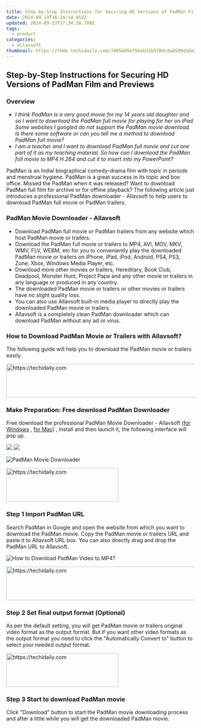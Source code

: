 ```yaml
---
title: Step-by-Step Instructions for Securing HD Versions of PadMan Film and Previews
date: 2024-09-19T16:24:14.052Z
updated: 2024-09-23T17:34:58.780Z
tags:
  - product
categories:
  - allavsoft
thumbnail: https://thmb.techidaily.com/7d954d5ef5beb31b578dcda4509d16e23f0ef0d1b79a76b01e4834ddb01328ea.jpg
---
```


## Step-by-Step Instructions for Securing HD Versions of PadMan Film and Previews

### Overview

* _I think PadMan is a very good movie for my 14 years old daughter and so I want to download the PadMan full movie for playing for her on iPad. Some websites I googled do not support the PadMan movie download. Is there some software or can you tell me a method to download PadMan full movie?_
* _I am a teacher and I want to download PadMan full movie and cut one part of it as my teaching material. So how can I download the PadMan full movie to MP4 H.264 and cut it to insert into my PowerPoint?_

PadMan is an Indial biographical comedy-drama film with topic in periods and menstrual hygiene. PadMan is a great success in its topic and box office. Missed the PadMan when it was released? Want to download PadMan full film for archive or for offline playback? The following article just introduces a professional PadMan downloader - Allavsoft to help users to download PadMan full movie or PadMan trailers.

### PadMan Movie Downloader - Allavsoft

* Download PadMan full movie or PadMan trailers from any website which host PadMan movie or trailers.
* Download the PadMan full movie or trailers to MP4, AVI, MOV, MKV, WMV, FLV, WEBM, etc for you to conveniently play the downloaded PadMan movie or trailers on iPhone, iPad, iPod, Android, PS4, PS3, Zune, Xbox, Windows Media Player, etc.
* Download more other movies or trailers, Hereditary, Book Club, Deadpool, Monster Hunt, Project Papa and any other movie or trailers in any language or produced in any country.
* The downloaded PadMan movie or trailers or other movies or trailers have no slight quality loss.
* You can also use Allavsoft built-in media player to directly play the downloaded PadMan movie or trailers.
* Allavsoft is a completely clean PadMan downloader which can download PadMan without any ad or virus.

### How to Download PadMan Movie or Trailers with Allavsoft?

The following guide will help you to download the PadMan movie or trailers easily.

<!-- affiliate ads begin -->
<a href="https://ephamedtechinc.pxf.io/c/5597632/2137204/26400" target="_top" id="2137204">
  <img src="//a.impactradius-go.com/display-ad/26400-2137204" border="0" alt="https://techidaily.com" width="728" height="90"/>
</a>
<img height="0" width="0" src="https://ephamedtechinc.pxf.io/i/5597632/2137204/26400" style="position:absolute;visibility:hidden;" border="0" />
<!-- affiliate ads end -->

### Make Preparation: Free download PadMan Downloader

Free download the professional PadMan Movie Downloader - Allavsoft ([for Windows](https://tools.techidaily.com/allavsoft/products/) , [for Mac](https://tools.techidaily.com/allavsoft/products/)) , install and then launch it, the following interface will pop up.

[![](https://www.allavsoft.com/how-to/../images/how-to/free-download-win.jpg)](https://tools.techidaily.com/allavsoft/products/) [![](https://www.allavsoft.com/how-to/../images/how-to/free-download-mac.jpg)](https://tools.techidaily.com/allavsoft/products/)

![PadMan Movie Downloader](https://www.allavsoft.com/how-to/../images/allavsoft/screen-shot-600.jpg)

<!-- affiliate ads begin -->
<a href="https://aligracehair.sjv.io/c/5597632/2135356/19272" target="_top" id="2135356">
  <img src="//a.impactradius-go.com/display-ad/19272-2135356" border="0" alt="https://techidaily.com" width="300" height="90"/>
</a>
<img height="0" width="0" src="https://aligracehair.sjv.io/i/5597632/2135356/19272" style="position:absolute;visibility:hidden;" border="0" />
<!-- affiliate ads end -->

### Step 1 Import PadMan URL

Search PadMan in Google and open the website from which you want to download the PadMan movie. Copy the PadMan movie or trailers URL and paste it to Allavsoft URL box. You can also directly drag and drop the PadMan URL to Allavsoft.

![How to Download PadMan Video to MP4?](https://www.allavsoft.com/how-to/../images/how-to/download-rtmp-video/download-rtmp-video.jpg)

<!-- affiliate ads begin -->
<a href="https://versadesk.pxf.io/c/5597632/1815678/21290" target="_top" id="1815678">
  <img src="//a.impactradius-go.com/display-ad/21290-1815678" border="0" alt="https://techidaily.com" width="728" height="90"/>
</a>
<img height="0" width="0" src="https://versadesk.pxf.io/i/5597632/1815678/21290" style="position:absolute;visibility:hidden;" border="0" />
<!-- affiliate ads end -->

### Step 2 Set final output format (Optional)

As per the default setting, you will get PadMan movie or trailers original video format as the output format. But if you want other video formats as the output format you need to click the "Automatically Convert to" button to select your needed output format.

<!-- affiliate ads begin -->
<a href="https://aligracehair.sjv.io/c/5597632/1948905/19272" target="_top" id="1948905">
  <img src="//a.impactradius-go.com/display-ad/19272-1948905" border="0" alt="https://techidaily.com" width="300" height="90"/>
</a>
<img height="0" width="0" src="https://aligracehair.sjv.io/i/5597632/1948905/19272" style="position:absolute;visibility:hidden;" border="0" />
<!-- affiliate ads end -->

### Step 3 Start to download PadMan movie

Click "Download" button to start the PadMan movie downloading process and after a little while you will get the downloaded PadMan movie.

<ins class="adsbygoogle"
     style="display:block"
     data-ad-format="autorelaxed"
     data-ad-client="ca-pub-7571918770474297"
     data-ad-slot="1223367746"></ins>

<ins class="adsbygoogle"
     style="display:block"
     data-ad-client="ca-pub-7571918770474297"
     data-ad-slot="8358498916"
     data-ad-format="auto"
     data-full-width-responsive="true"></ins>



